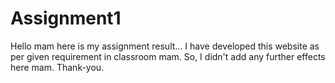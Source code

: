 # Assignment1
Hello mam here is my assignment result... I have developed this website as per given requirement in classroom mam. So, I didn't add any further effects here mam. Thank-you.
